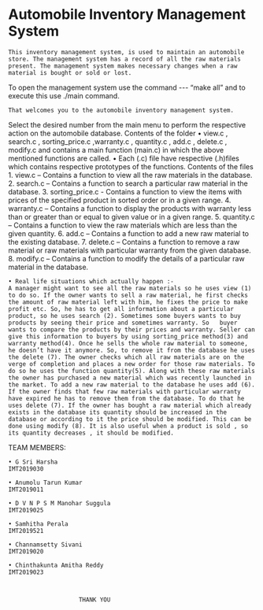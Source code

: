 # Automobile Inventory Management System

	This inventory management system, is used to maintain an automobile store. The management system has a record of all the raw materials present. The management system makes necessary changes when a raw material is bought or sold or lost.

To open the management system use the command --- “make all” and to execute this use ./main command.

	That welcomes you to the automobile inventory management system.
Select the desired number from the main menu to perform the respective action on the automobile database.
Contents of the folder
    • view.c , search.c , sorting_price.c ,warranty.c , quantity.c , add.c , delete.c , modify.c and contains a main function (main.c) in which the above mentioned functions are called. 
    • Each (.c) file have respective (.h)files which contains respective prototypes of the functions.
Contents of the files
    1. view.c – Contains a function to view all the raw materials in the database.
    2. search.c – Contains a function to search a particular raw material in the database.
    3. sorting_price.c - Contains a function to view the items with prices of the specified product in sorted order or in a given range.
    4. warranty.c – Contains a function to display the products with warranty less than or greater than or equal to given value or in a given range.
    5. quantity.c – Contains a function to view the raw materials which are less than the given quantity.
    6. add.c – Contains a function to add a new raw material to the existing database.
    7. delete.c – Contains a function to remove a raw material or raw materials with particular warranty from the given database.
    8. modify.c – Contains a function to modify the details of a particular raw material in the database.


    • Real life situations which actually happen :-
	A manager might want to see all the raw materials so he uses view (1) to do so. If the owner wants to sell a raw material, he first checks the amount of raw material left with him, he fixes the price to make profit etc. So, he has to get all information about a particular product, so he uses search (2). Sometimes some buyers wants to buy products by seeing their price and sometimes warranty. So   buyer wants to compare the products by their prices and warranty. Seller can give this information to buyers by using sorting_price method(3) and warranty method(4). Once he sells the whole raw material to someone, he doesn’t have it anymore. So, to remove it from the database he uses the delete (7). The owner checks which all raw materials are on the verge of completion and places a new order for those raw materials. To do so he uses the function quantity(5). Along with these raw materials the owner has purchased a new material which was recently launched in the market. To add a new raw material to the database he uses add (6). If the owner finds that few raw materials with particular warranty have expired he has to remove them from the database. To do that he uses delete (7). If the owner has bought a raw material which already exists in the database its quantity should be increased in the database or according to it the price should be modified. This can be done using modify (8). It is also useful when a product is sold , so its quantity decreases , it should be modified.




TEAM MEMBERS:

    • G Sri Harsha 
	IMT2019030

    • Anumolu Tarun Kumar
	IMT2019011

    • D V N P S M Manohar Suggula
	IMT2019025

    • Samhitha Perala
	IMT2019521

    • Channamsetty Sivani
	IMT2019020

    • Chinthakunta Amitha Reddy
	IMT2019023



						THANK YOU




